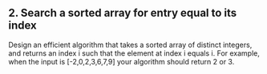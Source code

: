 ## 2. Search a sorted array for entry equal to its index

Design an efficient algorithm that takes a sorted array of distinct integers, and returns an index i such that the element at index i equals i. For example, when the input is [-2,0,2,3,6,7,9] your algorithm should return 2 or 3.
